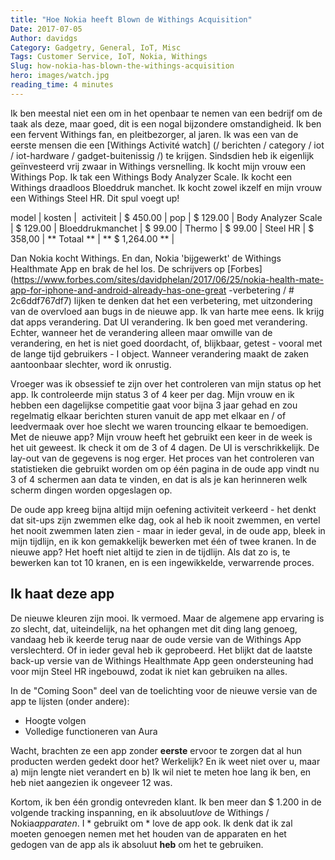 ```yaml
---
title: "Hoe Nokia heeft Blown de Withings Acquisition"
Date: 2017-07-05
Author: davidgs
Category: Gadgetry, General, IoT, Misc
Tags: Customer Service, IoT, Nokia, Withings
Slug: how-nokia-has-blown-the-withings-acquisition
hero: images/watch.jpg
reading_time: 4 minutes
---
```


Ik ben meestal niet een om in het openbaar te nemen van een bedrijf om de taak als deze, maar goed, dit is een nogal bijzondere omstandigheid. Ik ben een fervent Withings fan, en pleitbezorger, al jaren. Ik was een van de eerste mensen die een [Withings Activité watch] (/ berichten / category / iot / iot-hardware / gadget-buitenissig /) te krijgen. Sindsdien heb ik eigenlijk geïnvesteerd vrij zwaar in Withings versnelling. Ik kocht mijn vrouw een Withings Pop. Ik tak een Withings Body Analyzer Scale. Ik kocht een Withings draadloos Bloeddruk manchet. Ik kocht zowel ikzelf en mijn vrouw een Withings Steel HR. Dit spul voegt up!

​model | kosten |
​
​activiteit | $ 450.00 |
​pop | $ 129.00 |
​Body Analyzer Scale | $ 129.00 |
​Bloeddrukmanchet | $ 99.00 |
​Thermo | $ 99.00 |
​Steel HR | $ 358,00 |
​** Totaal ** | ** $ 1,264.00 ** |


Dan Nokia kocht Withings. En dan, Nokia 'bijgewerkt' de Withings Healthmate App en brak de hel los. De schrijvers op [Forbes] (https://www.forbes.com/sites/davidphelan/2017/06/25/nokia-health-mate-app-for-iphone-and-android-already-has-one-great -verbetering / # 2c6ddf767df7) lijken te denken dat het een verbetering, met uitzondering van de overvloed aan bugs in de nieuwe app. Ik van harte mee eens. Ik krijg dat apps verandering. Dat UI verandering. Ik ben goed met verandering. Echter, wanneer het de verandering alleen maar omwille van de verandering, en het is niet goed doordacht, of, blijkbaar, getest - vooral met de lange tijd gebruikers - I object. Wanneer verandering maakt de zaken aantoonbaar slechter, word ik onrustig.

Vroeger was ik obsessief te zijn over het controleren van mijn status op het app. Ik controleerde mijn status 3 of 4 keer per dag. Mijn vrouw en ik hebben een dagelijkse competitie gaat voor bijna 3 jaar gehad en zou regelmatig elkaar berichten sturen vanuit de app met elkaar en / of leedvermaak over hoe slecht we waren trouncing elkaar te bemoedigen. Met de nieuwe app? Mijn vrouw heeft het gebruikt een keer in de week is het uit geweest. Ik check it om de 3 of 4 dagen. De UI is verschrikkelijk. De lay-out van de gegevens is nog erger. Het proces van het controleren van statistieken die gebruikt worden om op één pagina in de oude app vindt nu 3 of 4 schermen aan data te vinden, en dat is als je kan herinneren welk scherm dingen worden opgeslagen op.

De oude app kreeg bijna altijd mijn oefening activiteit verkeerd - het denkt dat sit-ups zijn zwemmen elke dag, ook al heb ik nooit zwemmen, en vertel het nooit zwemmen laten zien - maar in ieder geval, in de oude app, bleek in mijn tijdlijn, en ik kon gemakkelijk bewerken met één of twee kranen. In de nieuwe app? Het hoeft niet altijd te zien in de tijdlijn. Als dat zo is, te bewerken kan tot 10 kranen, en is een ingewikkelde, verwarrende proces.

## Ik haat deze app

De nieuwe kleuren zijn mooi. Ik vermoed. Maar de algemene app ervaring is zo slecht, dat, uiteindelijk, na het ophangen met dit ding lang genoeg, vandaag heb ik keerde terug naar de oude versie van de Withings App verslechterd. Of in ieder geval heb ik geprobeerd. Het blijkt dat de laatste back-up versie van de Withings Healthmate App geen ondersteuning had voor mijn Steel HR ingebouwd, zodat ik niet kan gebruiken na alles.

In de "Coming Soon" deel van de toelichting voor de nieuwe versie van de app te lijsten (onder andere):

- Hoogte volgen
- Volledige functioneren van Aura

Wacht, brachten ze een app zonder **eerste** ervoor te zorgen dat al hun producten werden gedekt door het? Werkelijk? En ik weet niet over u, maar a) mijn lengte niet verandert en b) Ik wil niet te meten hoe lang ik ben, en heb niet aangezien ik ongeveer 12 was.

Kortom, ik ben één grondig ontevreden klant. Ik ben meer dan $ 1.200 in de volgende tracking inspanning, en ik absoluut*love* de Withings / Nokia*apparaten*. I * gebruikt om * love de app ook. Ik denk dat ik zal moeten genoegen nemen met het houden van de apparaten en het gedogen van de app als ik absoluut **heb** om het te gebruiken.
